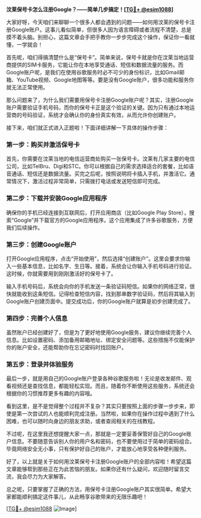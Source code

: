 **汶莱保号卡怎么注册Google？——简单几步搞定！[[TG💪+ @esim1088](https://t.me/s/esim1088)]**

大家好呀，今天咱们来聊聊一个很多人都会遇到的问题——如何用汶莱的保号卡注册Google账户。这事儿看似简单，但很多人因为语言障碍或者流程不清楚，总是摸不着头脑。别担心，这篇文章会手把手教你一步步完成这个操作，保证你一看就懂，一学就会！

首先呢，咱们得搞清楚什么是“保号卡”。简单来说，保号卡就是你在汶莱当地运营商提供的SIM卡服务，它能让你在本地享受通话、短信和数据流量的服务。而Google账户呢，是我们在使用谷歌服务时必不可少的身份标识，比如Gmail邮箱、YouTube视频、Google地图等等。要是没有Google账户，很多功能和服务你就无法正常使用。

那么问题来了，为什么我们需要用保号卡注册Google账户呢？其实，注册Google账户需要验证手机号码，而你的保号卡正是这个验证的关键。因为只有通过本地运营商的号码验证，系统才会确认你的身份真实有效，从而允许你创建账户。

接下来，咱们就正式进入正题啦！下面详细讲解一下具体的操作步骤：

### 第一步：购买并激活保号卡

首先，你需要在汶莱当地的电信运营商处购买一张保号卡。汶莱有几家主要的电信公司，比如TelBru、Digi和STC。你可以根据自己的需求选择适合的套餐，比如语音通话、短信还是数据流量。买完之后呢，按照说明将卡插入手机，并激活它。通常情况下，激活过程非常简单，只需拨打电话或发送短信即可完成。

### 第二步：下载并安装Google应用程序

确保你的手机已经连接到互联网后，打开应用商店（比如Google Play Store），搜索“Google”并下载官方的Google应用程序。这个应用集成了许多谷歌服务，方便我们后续操作。

### 第三步：创建Google账户

打开Google应用程序，点击“开始使用”，然后选择“创建账户”。这里会要求你输入一些基本信息，比如名字、生日等。接着，系统会让你输入手机号码进行验证。这时候，你就需要用到刚刚激活好的保号卡了。

输入手机号码后，系统会向你的手机发送一条验证码短信。如果你的网络正常，很快就能收到这条短信。记得检查短信内容，找到那串数字验证码，然后将其输入到Google账户创建页面中。提交成功后，你的Google账户就算是初步创建完成了。

### 第四步：完善个人信息

虽然账户已经创建好了，但是为了更好地使用Google服务，建议你继续完善个人信息。比如设置密码、添加备用邮箱地址、绑定安全问题等。这些措施不仅能保护你的账户安全，还能帮助你在忘记密码时找回账户。

### 第五步：登录并体验服务

最后一步，就是用自己的Google账户登录各种谷歌服务啦！无论是收发邮件、观看视频还是查找信息，都能轻松实现。而且，随着你不断使用这些服务，系统还会根据你的习惯推荐更多有趣的内容哦。

看到这里，是不是觉得整个过程并不复杂？其实只要按照上面的步骤一步步来，即使是第一次尝试的人也能顺利完成注册。当然啦，如果你在操作过程中遇到了什么困难，也可以随时向身边的朋友求助，或者查阅相关的在线教程。

不过呢，在这里我还想提醒大家一点，那就是一定要妥善保管好自己的Google账户信息。不要随意告诉别人你的用户名和密码，也不要使用过于简单的密码组合。毕竟网络安全无小事，只有保护好自己的账户，才能放心地享受各种便利服务。

好了，以上就是关于如何用汶莱保号卡注册Google账户的全部内容啦！希望这篇文章能够帮到那些正在为此苦恼的朋友。如果你还有什么疑问，欢迎随时留言交流，我会尽力为大家解答。

总之呢，只要掌握了正确的方法，用保号卡注册Google账户其实很简单。希望大家都能顺利搞定这件事儿，从此畅享谷歌带来的无限乐趣吧！

[[TG💪+ @esim1088](https://t.me/s/esim1088) ![Image](https://i.postimg.cc/4NQfJmqS/Snipaste-2025-05-13-00-14-12.png)]